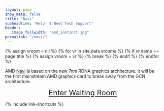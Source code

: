 ```yaml
---
layout: page
show_meta: false
title: "Navi"
subheadline: "Help! I Need Tech Support"
header:
   image_fullwidth: "amd_instinct.jpg"
permalink: "/navi/"
---
```

{% assign vroom = nil %}
{% for vr in site.data.vrooms %}
  {% if vr.name == page.title %}
    {% assign vroom = vr %}
    {% break %}
  {% endif %}
{% endfor %}

AMD [Navi]({{vroom.webinfo}}) is based on the new 7nm RDNA graphics architecture. It will be the first
mainstream AMD graphics card to break away from the GCN architecture.

<center style="font-size:24px"><a href="{{vroom.zoom_link}}">Enter Waiting Room</a></center>

{% include link-shortcuts %}
